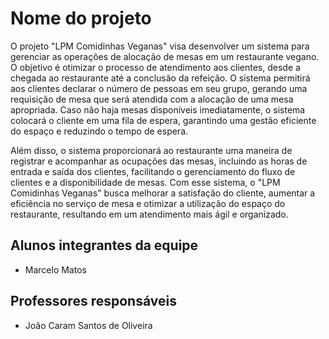 # Nome do projeto

O projeto "LPM Comidinhas Veganas" visa desenvolver um sistema para gerenciar as operações de alocação de mesas em um restaurante vegano. O objetivo é otimizar o processo de atendimento aos clientes, desde a chegada ao restaurante até a conclusão da refeição. O sistema permitirá aos clientes declarar o número de pessoas em seu grupo, gerando uma requisição de mesa que será atendida com a alocação de uma mesa apropriada. Caso não haja mesas disponíveis imediatamente, o sistema colocará o cliente em uma fila de espera, garantindo uma gestão eficiente do espaço e reduzindo o tempo de espera.

Além disso, o sistema proporcionará ao restaurante uma maneira de registrar e acompanhar as ocupações das mesas, incluindo as horas de entrada e saída dos clientes, facilitando o gerenciamento do fluxo de clientes e a disponibilidade de mesas. Com esse sistema, o "LPM Comidinhas Veganas" busca melhorar a satisfação do cliente, aumentar a eficiência no serviço de mesa e otimizar a utilização do espaço do restaurante, resultando em um atendimento mais ágil e organizado.

## Alunos integrantes da equipe

* Marcelo Matos

## Professores responsáveis

* João Caram Santos de Oliveira
